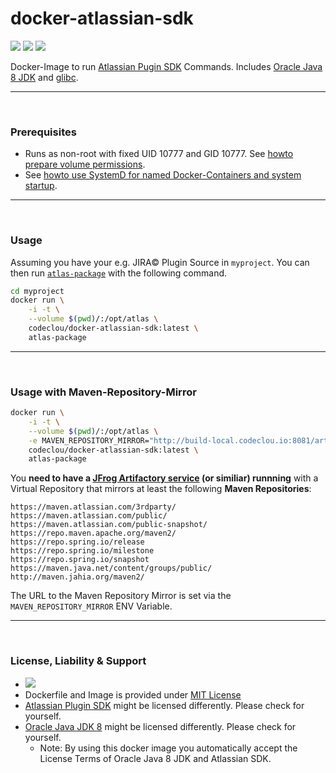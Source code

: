 # docker-atlassian-sdk

[![](https://codeclou.github.io/doc/badges/generated/docker-image-size-52.svg)](https://hub.docker.com/r/codeclou/docker-atlassian-sdk/tags/) [![](https://codeclou.github.io/doc/badges/generated/docker-from-alpine-3.5.svg)](https://alpinelinux.org/) [![](https://codeclou.github.io/doc/badges/generated/docker-run-as-non-root.svg)](https://docs.docker.com/engine/reference/builder/#/user)

Docker-Image to run [Atlassian Pugin SDK](https://developer.atlassian.com/display/DOCS/Getting+Started) Commands.
Includes [Oracle Java 8 JDK](https://www.oracle.com/java/) and [glibc](https://github.com/sgerrand/alpine-pkg-glibc).


-----

&nbsp;

### Prerequisites

 * Runs as non-root with fixed UID 10777 and GID 10777. See [howto prepare volume permissions](https://github.com/codeclou/doc/blob/master/docker/README.md).
 * See [howto use SystemD for named Docker-Containers and system startup](https://github.com/codeclou/doc/blob/master/docker/README.md).

-----

&nbsp;

### Usage

Assuming you have your e.g. JIRA© Plugin Source in `myproject`.
You can then run [`atlas-package`](https://developer.atlassian.com/docs/developer-tools/working-with-the-sdk/command-reference/atlas-package) with the following command.

```bash
cd myproject
docker run \
    -i -t \
    --volume $(pwd)/:/opt/atlas \
    codeclou/docker-atlassian-sdk:latest \
    atlas-package
```
   

-----

&nbsp;

### Usage with Maven-Repository-Mirror

```bash
docker run \
    -i -t \
    --volume $(pwd)/:/opt/atlas \
    -e MAVEN_REPOSITORY_MIRROR="http://build-local.codeclou.io:8081/artifactory/all/" \
    codeclou/docker-atlassian-sdk:latest \
    atlas-package
```

You **need to have a [JFrog Artifactory service](https://www.jfrog.com/open-source/) (or similiar) runnning** with a Virtual Repository that mirrors at least the following **Maven Repositories**:

```
https://maven.atlassian.com/3rdparty/
https://maven.atlassian.com/public/
https://maven.atlassian.com/public-snapshot/
https://repo.maven.apache.org/maven2/
https://repo.spring.io/release
https://repo.spring.io/milestone
https://repo.spring.io/snapshot
https://maven.java.net/content/groups/public/
http://maven.jahia.org/maven2/
```

The URL to the Maven Repository Mirror is set via the `MAVEN_REPOSITORY_MIRROR` ENV Variable.

-----
&nbsp;

### License, Liability & Support

 * [![](https://codeclou.github.io/doc/docker-warranty-notice.svg?v1)](https://github.com/codeclou/docker-atlassian-sdk/blob/master/LICENSE.md)
 * Dockerfile and Image is provided under [MIT License](https://github.com/codeclou/docker-atlassian-sdk/blob/master/LICENSE.md)
 * [Atlassian Plugin SDK](https://developer.atlassian.com/docs/getting-started/set-up-the-atlassian-plugin-sdk-and-build-a-project) might be licensed differently. Please check for yourself.
 * [Oracle Java JDK 8](http://www.oracle.com/technetwork/java/javase/downloads/jdk8-downloads-2133151.html) might be licensed differently. Please check for yourself.
   * Note: By using this docker image you automatically accept the License Terms of Oracle Java 8 JDK and Atlassian SDK.
